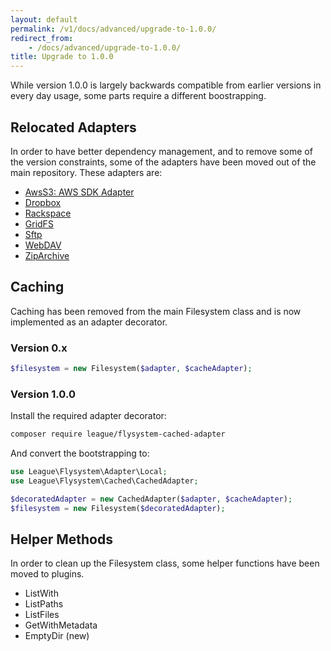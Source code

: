 ```yaml
---
layout: default
permalink: /v1/docs/advanced/upgrade-to-1.0.0/
redirect_from:
    - /docs/advanced/upgrade-to-1.0.0/
title: Upgrade to 1.0.0
---
```


While version 1.0.0 is largely backwards compatible from earlier versions in every 
day usage, some parts require a different boostrapping.

## Relocated Adapters

In order to have better dependency management, and to remove some of the
version constraints, some of the adapters have been moved out of the main
repository. These adapters are:

* [AwsS3: AWS SDK Adapter](/docs/adapter/aws-s3/)
* [Dropbox](/docs/adapter/dropbox/)
* [Rackspace](/docs/adapter/rackspace/)
* [GridFS](/docs/adapter/gridfs/)
* [Sftp](/docs/adapter/sftp/)
* [WebDAV](/docs/adapter/webdav/)
* [ZipArchive](/docs/adapter/zip-archive/)

##  Caching

Caching has been removed from the main Filesystem class and is now implemented
as an adapter decorator.

### Version 0.x

```php
$filesystem = new Filesystem($adapter, $cacheAdapter);
```

### Version 1.0.0

Install the required adapter decorator:

```bash
composer require league/flysystem-cached-adapter
```

And convert the bootstrapping to:

```php
use League\Flysystem\Adapter\Local;
use League\Flysystem\Cached\CachedAdapter;

$decoratedAdapter = new CachedAdapter($adapter, $cacheAdapter);
$filesystem = new Filesystem($decoratedAdapter);
```

## Helper Methods

In order to clean up the Filesystem class, some helper functions have been moved to plugins.

* ListWith
* ListPaths
* ListFiles
* GetWithMetadata
* EmptyDir (new)
